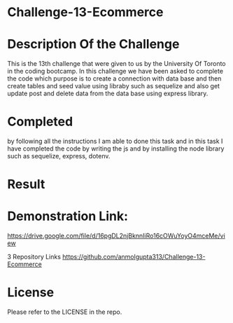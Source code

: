 # Challenge-13-Ecommerce

# Description Of the Challenge
This is the 13th challenge that were given to us by the University Of Toronto in the coding bootcamp. In this challenge we have been asked to complete the code which purpose is to create a connection with data base and then create tables and seed value using libraby such as sequelize and also get update post and delete data from the data base using express library.

# Completed
by following all the instructions I am able to done this task and in this task I have completed the code by writing the js and by installing the node library such as sequelize, express, dotenv.

# Result

# Demonstration Link:
https://drive.google.com/file/d/16pgDL2njBknnIiRo16cOWuYoyO4mceMe/view

3 Repository Links
https://github.com/anmolgupta313/Challenge-13-Ecommerce
# License
Please refer to the LICENSE in the repo.